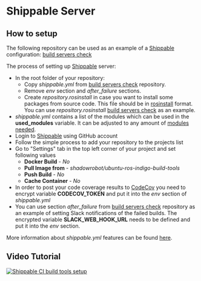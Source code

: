 # Shippable Server

## How to setup

The following repository can be used as an example of a [Shippable](https://wwww.shippable.com/) configuration: [build servers check](https://github.com/shadow-robot/build-servers-check)

The process of setting up [Shippable](https://wwww.shippable.com/) server:

  * In the root folder of your repository:
    * Copy *shippable.yml* from [build servers check](https://github.com/shadow-robot/build-servers-check) repository. 
    * Remove *env* section and *after_failure* sections.
    * Create *repository.rosinstall* in case you want to install some packages from source code. This file should be in [rosinstall](http://wiki.ros.org/rosinstall) format.
      You can use *repository.rosinstall* [build servers check](https://github.com/shadow-robot/build-servers-check) as an example.
  * *shippable.yml* contains a list of the modules which can be used in the **used_modules** variable. It can be adjusted to any amount of [modules needed](../modules.md).
  * Login to [Shippable](https://wwww.shippable.com/) using GitHub account
  * Follow the simple process to add your repository to the projects list
  * Go to "Settings" tab in the top left corner of your project and set following values
    * **Docker Build** - *No*
    * **Pull Image from** - *shadowrobot/ubuntu-ros-indigo-build-tools*
    * **Push Build** - *No*
    * **Cache Container** - *No*
  * In order to post your code coverage results to [CodeCov](https://codecov.io) you need to encrypt variable **CODECOV_TOKEN** and put it into the *env* section of *shippable.yml*
  * You can use section *after_failure* from [build servers check](https://github.com/shadow-robot/build-servers-check) repository as an example of setting Slack notifications of the failed builds. 
    The encrypted variable **SLACK_WEB_HOOK_URL** needs to be defined and put it into the *env* section.
   
More information about *shippable.yml* features can be found [here](http://shippable-docs-20.readthedocs.org/en/latest/config.html#configuration).
 
## Video Tutorial
 
[![Shippable CI build tools setup](http://img.youtube.com/vi/zMw_gpO72mI/0.jpg)](http://www.youtube.com/watch?v=zMw_gpO72mI)

